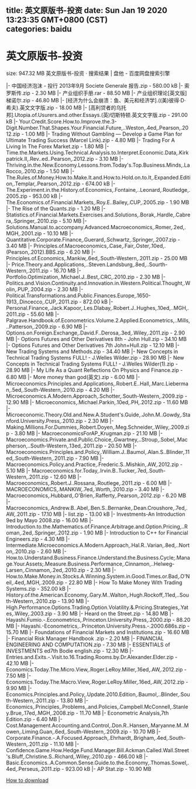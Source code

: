 
title: 英文原版书-投资
date: Sun Jan 19 2020 13:23:35 GMT+0800 (CST)    
categories: baidu
---

# 英文原版书-投资
size: 947.32 MB
 英文原版书-投资 · 搜索结果 | 盘他 - 百度网盘搜索引擎
 
|- 中国经济泡沫 - 投行 2013年9月 Societe Generale 报告.zip - 580.00 kB
|- 索罗斯传.zip - 2.30 MB
|- 产业组织手册.rar - 88.50 MB
|- 产业组织理论[英文版]梯诺尔.zip - 46.80 MB
|- [经济为什么会崩溃：鱼、美元和经济学].((美)彼得·D·希夫).英文文字版.zip - 18.00 MB
|- [高利贷者的乌托邦].Utopia.of.Usurers.and.other.Essays.(英)切斯特顿.英文文字版.zip - 291.00 kB
|- Your.Credit.Score.How.to.Improve.the.3-Digit.Number.That.Shapes.Your.Financial.Future,..Weston,.4ed,.Pearson,.2012.zip - 1.00 MB
|- Trading Without Gambling — Develop a Game Plan for Ultimate Trading Success (Marcel Link).zip - 4.80 MB
|- Trading For A Living In The Forex Market.zip - 1.80 MB
|- Time.the.Markets.Using.Technical.Analysis.to.Interpret.Economic.Data,.Kirkpatrick.II,.Rev..ed..Pearson,.2012.zip - 3.10 MB
|- Thriving.in.the.New.Economy.Lessons.from.Today's.Top.Business.Minds,.LaRocco,.2010.zip - 1.50 MB
|- The.Rules.of.Money.How.to.Make.It.and.How.to.Hold.on.to.It,.Expanded.Edition,.Templar,.Pearson,.2012.zip - 674.00 kB
|- The.Experiment.in.the.History.of.Economics,.Fontaine,..Leonard,.Routledge,.2005.zip - 953.00 kB
|- The.Economics.of.Financial.Markets,.Roy.E..Bailey,.CUP,.2005.zip - 1.90 MB
|- The Rise of the Quants.zip - 1.20 MB
|- Statistics.of.Financial.Markets.Exercises.and.Solutions,.Borak,.Hardle,.Cabrera,.Springer,.2010.zip - 5.10 MB
|- Solutions.Manual.to.accompany.Advanced.Macroeconomics,.Romer,.2ed,.MGH,.2001.zip - 10.10 MB
|- Quantitative.Corporate.Finance,.Guerard,.Schwartz,.Springer,.2007.zip - 3.40 MB
|- Principles.of.Macroeconomics,.Case,.Fair,.Oster,.10ed,.(Pearson,.2012).BBS.zip - 6.20 MB
|- Principles.of.Economics,.Mankiw,.6ed,.South-Western,.2011.zip - 25.00 MB
|- Price.Theory.and.Applications,..Steven.Landsburg,.8ed,..Sourth-Western,.2011.zip - 16.70 MB
|- Portfolio.Optimization,.Michael.J..Best,.CRC,.2010.zip - 2.30 MB
|- Politics.and.Vision.Continuity.and.Innovation.in.Western.Political.Thought,.Wolin,.PUP,.2004.zip - 2.30 MB
|- Political.Transformations.and.Public.Finances.Europe,.1650-1913,.Dincecco,.CUP,.2011.zip - 872.00 kB
|- Personal.Finance,.Jack.Kapoor,.Les.Dlabay,.Robert.J..Hughes,.10ed,..MGH,.2011.zip - 55.60 MB
|- Palgrave.Handbook.of.Econometrics.Volume.2.Applied.Econometrics,..Mills,..Patterson,.2009.zip - 6.90 MB
|- Options.on.Foreign.Exchange,.David.F..Derosa,.3ed,.Wiley,.2011.zip - 2.90 MB
|- Options Futures and Other Derivatives 8th - John Hull.zip - 34.10 MB
|- Options Futures and Other Derivatives 7th John+Hull.zip - 12.10 MB
|- New Trading Systems and Methods.zip - 34.40 MB
|- New Concepts in Technical Trading Systems FULL! - J.Welles Wilder.zip - 28.90 MB
|- New Concepts in Technical Trading Systems FULL! - J.Welles Wilder(1).zip - 28.90 MB
|- My Life As a Quant Reflections On Physics and Finance.zip - 6.80 MB
|- More money than god(英文).zip - 6.00 MB
|- Microeconomics.Principles.and.Applications,.Robert.E..Hall,.Marc.Lieberman,.5ed,.South-Western,.2010.zip - 4.20 MB
|- Microeconomics.A.Modern.Approach,.Schotter,.South-Western,.2009.zip - 12.90 MB
|- Microeconomics,.Michael.Parkin,.10ed,.PH,.2012.zip - 11.60 MB
|- Microeconomic.Theory.Old.and.New.A.Student's.Guide,.John.M..Gowdy,.Stanford.University.Press,.2010.zip - 2.30 MB
|- Making.Millions.For.Dummies,.Robert.Doyen,.Meg.Schneider,.Wiley,.2009.zip - 3.80 MB
|- MacroeconomicsForAP_Krugman.zip - 21.10 MB
|- Macroeconomics.Private.and.Public.Choice,.Gwartney,..Stroup,.Sobel,.Macpherson,..South-Western,.13ed,.2011.zip - 20.50 MB
|- Macroeconomics.Principles.and.Policy,.William.J..Baumol,.Alan.S..Blinder,.11ed,.South-Western,.2011.zip - 7.90 MB
|- Macroeconomics.Policy.and.Practice,.Frederic.S..Mishkin,.AW,.2012.zip - 5.10 MB
|- Macroeconomics.for.Today,.Irvin.B..Tucker,.7ed,.South-Western,.2011.zip - 12.60 MB
|- Macroeconomics,.Robert.J..Rossana,.Routlege,.2011.zip - 6.00 MB
|- MACROECONOMICS,.MANKIW,.7ed,.Worth,.2010.zip - 3.40 MB
|- Macroeconomics,.Hubbard,.O'Brien,.Rafferty,.Pearson,.2012.zip - 6.20 MB
|- Macroeconomics,.Andrew.B..Abel,.Ben.S..Bernanke,.Dean.Croushore,.7ed,.AW,.2011.zip - 17.10 MB
|- list.zip - 13.00 kB
|- Investments-An Introduction 9ed by Mayo 2008.zip - 16.00 MB
|- Introduction.to.the.Mathematics.of.Finance.Arbitrage.and.Option.Pricing,..Roman,.2ed,.Springer,.2012.zip - 1.90 MB
|- Introduction to C++ for Financial Engineers.zip - 4.30 MB
|- Intermediate.Microeconomics.A.Modern.Approach,.Hal.R..Varian,.8ed,..Norton,.2010.zip - 2.60 MB
|- How.to.Understand.Business.Finance.Understand.the.Business.Cycle;.Manage.Your.Assets;.Measure.Business.Performance,.Cinnamon,..Helweg-Larsen,.Cinnamon,.2ed,.2010.zip - 2.30 MB
|- How.to.Make.Money.in.Stocks.A.Winning.System.in.Good.Times.or.Bad,.O'Neil,.4ed,.MGH,.2009.zip - 22.80 MB
|- How To Make Money With Trading Systems.zip - 352.00 kB
|- History.of.the.American.Economy,.Gary.M..Walton,.Hugh.Rockoff,.11ed,..South-Western,.2010.zip - 13.90 MB
|- High.Performance.Options.Trading.Option.Volatility.&.Pricing.Strategies,.Yates,.Wiley,.2003.zip - 3.90 MB
|- Heard on the Street.zip - 14.80 MB
|- Hayashi.Fumio.-.Econometrics,.Princeton.University.Press,.2000.zip - 88.20 MB
|- Hayashi.-Econometrics,..Princeton.University.Press.-.2000.686s.zip - 15.70 MB
|- Foundations of Financial Markets and Institutions.zip - 16.60 MB
|- Financial Risk Manager Handbook .zip - 2.20 MB
|- FINANCIAL ENGINEERING AND COMPUTATION.zip - 7.30 MB
|- ESSENTIALS of INVESTMENTS ed7th Bodie english.zip - 12.30 MB
|- Entries.and.Exits.-.Visit.to.16.Trading.Rooms.by.Dr.Alexander.Elder.zip - 42.10 MB
|- Economics.Today.The.Micro.View,.Roger.LeRoy.Miller,.16ed,.AW,.2012.zip - 7.50 MB
|- Economics.Today.The.Macro.View,.Roger.LeRoy.Miller,.16ed,.AW,.2012.zip - 9.90 MB
|- Economics.Principles.and.Policy,.Update.2010.Edition,.Baumol,..Blinder,.South-Western,.2011.zip - 13.80 MB
|- Economics,.Principles,.Problems,.and.Policies,.Campbell.McConnell,.Stanley.Brue,.17ed,.MGH,.2008.zip - 11.70 MB
|- Econometric Analysis,7th Edition.zip - 6.40 MB
|- Cost.Management.Accounting.and.Control,.Don.R..Hansen,.Maryanne.M..Mowen,.Liming.Guan,.6ed,.South-Western,.2009.zip - 10.70 MB
|- Corporate.Finance.-.A.Focused.Approach,.Ehrhardt,.Brigham,.4ed,.South-Western,.2011.zip - 11.10 MB
|- Confidence.Game.How.Hedge.Fund.Manager.Bill.Ackman.Called.Wall.Street's.Bluff,.Christine.S..Richard,.Wiley,.2010.zip - 466.00 kB
|- Basic.Economics..A.Common.Sense.Guide.to.the.Economy,.Thomas.Sowel,.4ed,.Perseus,.2011.zip - 923.00 kB
|- AP Stat.zip - 10.90 MB

[How to download](https://bpcam.bemobtrk.com/go/2ceec3aa-1ca2-46d6-b9ff-aaa5c184517c?jno=668)